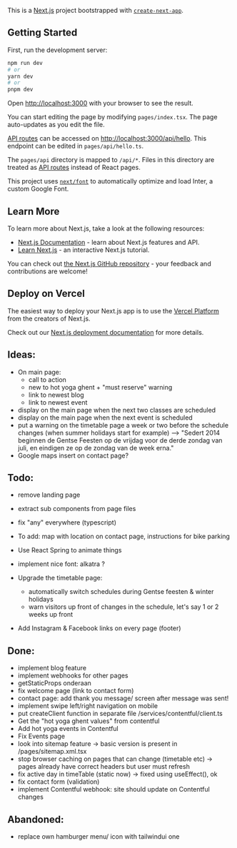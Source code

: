 This is a [Next.js](https://nextjs.org/) project bootstrapped with [`create-next-app`](https://github.com/vercel/next.js/tree/canary/packages/create-next-app).

## Getting Started

First, run the development server:

```bash
npm run dev
# or
yarn dev
# or
pnpm dev
```

Open [http://localhost:3000](http://localhost:3000) with your browser to see the result.

You can start editing the page by modifying `pages/index.tsx`. The page auto-updates as you edit the file.

[API routes](https://nextjs.org/docs/api-routes/introduction) can be accessed on [http://localhost:3000/api/hello](http://localhost:3000/api/hello). This endpoint can be edited in `pages/api/hello.ts`.

The `pages/api` directory is mapped to `/api/*`. Files in this directory are treated as [API routes](https://nextjs.org/docs/api-routes/introduction) instead of React pages.

This project uses [`next/font`](https://nextjs.org/docs/basic-features/font-optimization) to automatically optimize and load Inter, a custom Google Font.

## Learn More

To learn more about Next.js, take a look at the following resources:

- [Next.js Documentation](https://nextjs.org/docs) - learn about Next.js features and API.
- [Learn Next.js](https://nextjs.org/learn) - an interactive Next.js tutorial.

You can check out [the Next.js GitHub repository](https://github.com/vercel/next.js/) - your feedback and contributions are welcome!

## Deploy on Vercel

The easiest way to deploy your Next.js app is to use the [Vercel Platform](https://vercel.com/new?utm_medium=default-template&filter=next.js&utm_source=create-next-app&utm_campaign=create-next-app-readme) from the creators of Next.js.

Check out our [Next.js deployment documentation](https://nextjs.org/docs/deployment) for more details.

## Ideas:
- On main page:
  - call to action
  - new to hot yoga ghent + "must reserve" warning
  - link to newest blog
  - link to newest event
- display on the main page when the next two classes are scheduled
- display on the main page when the next event is scheduled
- put a warning on the timetable page a week or two before the schedule changes (when summer holidays start for example)
  --> "Sedert 2014 beginnen de Gentse Feesten op de vrijdag voor de derde zondag van juli, en eindigen ze op de zondag van de week erna."
- Google maps insert on contact page?

## Todo:
- remove landing page
- extract sub components from page files
- fix "any" everywhere (typescript)

- To add: map with location on contact page, instructions for bike parking
- Use React Spring to animate things
- implement nice font: alkatra ?
- Upgrade the timetable page:
  - automatically switch schedules during Gentse feesten & winter holidays
  - warn visitors up front of changes in the schedule, let's say 1 or 2 weeks up front
- Add Instagram & Facebook links on every page (footer)

## Done:
- implement blog feature
- implement webhooks for other pages
- getStaticProps onderaan
- fix welcome page (link to contact form)
- contact page: add thank you message/ screen after message was sent!
- implement swipe left/right navigation on mobile
- put createClient function in separate file /services/contentful/client.ts
- Get the "hot yoga ghent values" from contentful
- Add hot yoga events in Contentful
- Fix Events page
- look into sitemap feature -> basic version is present in /pages/sitemap.xml.tsx
- stop browser caching on pages that can change (timetable etc) -> pages already have correct headers but user must refresh
- fix active day in timeTable (static now) -> fixed using useEffect(), ok
- fix contact form (validation)
- implement Contentful webhook: site should update on Contentful changes

## Abandoned:
- replace own hamburger menu/ icon with tailwindui one

